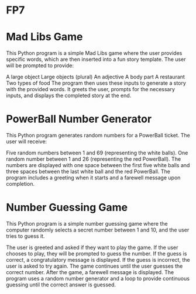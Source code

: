 # FP7

# Mad Libs Game
This Python program is a simple Mad Libs game where the user provides specific words, which are then inserted into a fun story template. The user will be prompted to provide:

A large object
Large objects (plural)
An adjective
A body part
A restaurant
Two types of food
The program then uses these inputs to generate a story with the provided words. It greets the user, prompts for the necessary inputs, and displays the completed story at the end.


# PowerBall Number Generator
This Python program generates random numbers for a PowerBall ticket. The user will receive:

Five random numbers between 1 and 69 (representing the white balls).
One random number between 1 and 26 (representing the red PowerBall).
The numbers are displayed with one space between the first five white balls and three spaces between the last white ball and the red PowerBall. The program includes a greeting when it starts and a farewell message upon completion.

# Number Guessing Game 
This Python program is a simple number guessing game where the computer randomly selects a secret number between 1 and 10, and the user tries to guess it.

The user is greeted and asked if they want to play the game.
If the user chooses to play, they will be prompted to guess the number.
If the guess is correct, a congratulatory message is displayed.
If the guess is incorrect, the user is asked to try again.
The game continues until the user guesses the correct number.
After the game, a farewell message is displayed.
The program uses a random number generator and a loop to provide continuous guessing until the correct answer is guessed.